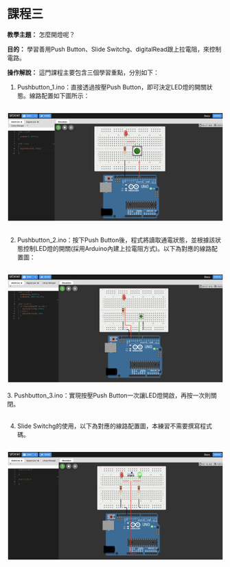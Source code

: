 # 課程三

**教學主題：** 怎麼開燈呢？
	
**目的：** 學習善用Push Button、Slide Switchg、digitalRead跟上拉電阻，來控制電路。

**操作解說：** 這門課程主要包含三個學習重點，分別如下：
1. Pushbutton_1.ino：直接透過按壓Push Button，即可決定LED燈的開關狀態。線路配置如下圖所示：
<br>
<div align="center">
	<img src="./Wokwi截圖1.png" alt="Editor" width="500">
</div>
<br>

2. Pushbutton_2.ino：按下Push Button後，程式將讀取通電狀態，並根據該狀態控制LED燈的開關(採用Arduino內建上拉電阻方式)。以下為對應的線路配置圖：
<br>
<div align="center">
	<img src="./Wokwi截圖2.png" alt="Editor" width="500">
</div>
<br>
3. Pushbutton_3.ino：實現按壓Push Button一次讓LED燈開啟，再按一次則關閉。<br>
<br>

4. Slide Switchg的使用，以下為對應的線路配置圖，本練習不需要撰寫程式碼。
<br>
<div align="center">
	<img src="./Wokwi截圖3.png" alt="Editor" width="500">
</div>
<br>
